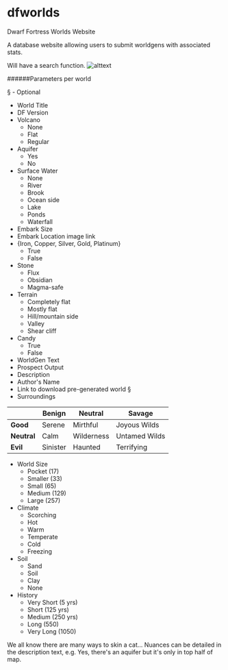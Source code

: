 dfworlds
========

Dwarf Fortress Worlds Website

A database website allowing users to submit worldgens with associated stats.

Will have a search function.
![alttext][logo]

[logo]: http://i.imgur.com/LcoQlOk.png "DF Worlds"

######Parameters per world

§ - Optional

* World Title
* DF Version
* Volcano
  * None
  * Flat
  * Regular
* Aquifer
  * Yes
  * No
* Surface Water
  * None
  * River
  * Brook
  * Ocean side
  * Lake
  * Ponds
  * Waterfall
* Embark Size
* Embark Location image link
* {Iron, Copper, Silver, Gold, Platinum}
  * True
  * False
* Stone
  * Flux
  * Obsidian
  * Magma-safe
* Terrain
  * Completely flat
  * Mostly flat
  * Hill/mountain side
  * Valley
  * Shear cliff
* Candy
  * True
  * False
* WorldGen Text
* Prospect Output
* Description
* Author's Name
* Link to download pre-generated world §
* Surroundings

|  |**Benign**|**Neutral**|**Savage**|
|---|---|---|---|
|**Good**|Serene|Mirthful|Joyous Wilds|
|**Neutral**|Calm|Wilderness|Untamed Wilds|
|**Evil**|Sinister|Haunted|Terrifying|

* World Size
  * Pocket (17)
  * Smaller (33)
  * Small (65)
  * Medium (129)
  * Large (257)
* Climate
  * Scorching
  * Hot
  * Warm
  * Temperate
  * Cold
  * Freezing
* Soil
  * Sand
  * Soil
  * Clay
  * None
* History
  * Very Short (5 yrs)
  * Short (125 yrs)
  * Medium (250 yrs)
  * Long (550)
  * Very Long (1050)


We all know there are many ways to skin a cat...
Nuances can be detailed in the description text, e.g. Yes, there's an aquifer but it's only in top half of map.